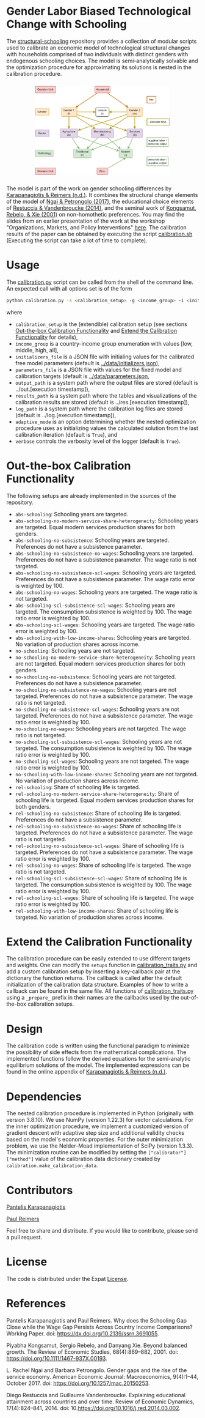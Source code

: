 Gender Labor Biased Technological Change with Schooling
=======================================================

The [structural-schooling](https://github.com/pi-kappa-devel/structural-schooling) repository provides a collection of modular scripts used to calibrate an economic model of technological structural changes with households comprised of two individuals with distinct genders with endogenous schooling choices. The model is semi-analytically solvable and the optimization procedure for approximating its solutions is nested in the calibration procedure. 

<img src='rsc/working-life-model.png' style="max-width:70%;margin:10px 15%;"/>

The model is part of the work on gender schooling differences by [Karapanagiotis & Reimers (n.d.)](#ref-karapanagiotis2022). It combines the structural change elements of the model of [Ngai & Petrongolo (2017)](#ref-ngai2017), the educational choice elements of [Restuccia & Vandenbroucke (2014)](#ref-restuccia2014), and the seminal work of [Kongsamut, Rebelo, & Xie (2001)](#ref-kongsamut2001) on non-homothetic preferences. You may find the slides from an earlier presentation of the work at the workshop "Organizations, Markets, and Policy Interventions" [here](https://talks.pikappa.eu/ompi/). The calibration results of the paper can be obtained by executing the script [calibration.sh](src/calibration.sh) (Executing the script can take a lot of time to complete).

# Usage
The [calibration.py](src/calibration.py) script can be called from the shell of the command line. An expected call with all options set is of the form
```bash 
python calibration.py -s <calibration_setup> -g <income_group> -i <initializers_file> -p <parameter_file> -o <output_path> -r <results_path> -l <log_path> -a <adaptive_mode> -v <verbose>
```
where 

- `calibration_setup` is the (extendible) calibration setup (see sections [Out-the-box Calibration Functionality](#out-the-box-calibration-functionality) and [Extend the Calibration Functionality](#extend-the-calibration-functionality) for details),
- `income_group` is a country-income group enumeration with values [low, middle, high, all],
- `initializers_file` is a JSON file with initialing values for the calibrated free model parameters (default is [../data/initializers.json](data/initializers.json)),
- `parameters_file` is a JSON file with values for the fixed model and calibration targets (default is [../data/parameters.json](data/parameters.json),
- `output_path` is a system path where the output files are stored (default is ../out.[execution timestamp]),
- `results_path` is a system path where the tables and visualizations of the calibration results are stored (default is ../res.[execution timestamp]),
- `log_path` is a system path where the calibration log files are stored (default is ../log.[execution timestamp]),
- `adaptive_mode` is an option determining whether the nested optimization procedure uses as initializing values the calculated solution from the last calibration iteration (default is `True`), and
- `verbose` controls the verbosity level of the logger (default is `True`).

# Out-the-box Calibration Functionality
The following setups are already implemented in the sources of the repository.

- `abs-schooling`: Schooling years are targeted.
- `abs-schooling-no-modern-service-share-heterogeneity`: Schooling years are targeted. Equal modern services production shares for both genders.
- `abs-schooling-no-subsistence`: Schooling years are targeted. Preferences do not have a subsistence parameter.
- `abs-schooling-no-subsistence-no-wages`: Schooling years are targeted. Preferences do not have a subsistence parameter. The wage ratio is not targeted.
- `abs-schooling-no-subsistence-scl-wages`: Schooling years are targeted. Preferences do not have a subsistence parameter. The wage ratio error is weighted by $100$.
- `abs-schooling-no-wages`: Schooling years are targeted. The wage ratio is not targeted.
- `abs-schooling-scl-subsistence-scl-wages`: Schooling years are targeted. The consumption subsistence is weighted by $100$. The wage ratio error is weighted by $100$.
- `abs-schooling-scl-wages`: Schooling years are targeted. The wage ratio error is weighted by $100$.
- `abs-schooling-with-low-income-shares`: Schooling years are targeted. No variation of production shares across income.
- `no-schooling`: Schooling years are not targeted.
- `no-schooling-no-modern-service-share-heterogeneity`: Schooling years are not targeted. Equal modern services production shares for both genders.
- `no-schooling-no-subsistence`: Schooling years are not targeted. Preferences do not have a subsistence parameter.
- `no-schooling-no-subsistence-no-wages`: Schooling years are not targeted. Preferences do not have a subsistence parameter. The wage ratio is not targeted.
- `no-schooling-no-subsistence-scl-wages`: Schooling years are not targeted. Preferences do not have a subsistence parameter. The wage ratio error is weighted by $100$.
- `no-schooling-no-wages`: Schooling years are not targeted. The wage ratio is not targeted.
- `no-schooling-scl-subsistence-scl-wages`: Schooling years are not targeted. The consumption subsistence is weighted by $100$. The wage ratio error is weighted by $100$.
- `no-schooling-scl-wages`: Schooling years are not targeted. The wage ratio error is weighted by $100$.
- `no-schooling-with-low-income-shares`: Schooling years are not targeted. No variation of production shares across income.
- `rel-schooling`: Share of schooling life is targeted.
- `rel-schooling-no-modern-service-share-heterogeneity`: Share of schooling life is targeted. Equal modern services production shares for both genders.
- `rel-schooling-no-subsistence`: Share of schooling life is targeted. Preferences do not have a subsistence parameter.
- `rel-schooling-no-subsistence-no-wages`: Share of schooling life is targeted. Preferences do not have a subsistence parameter. The wage ratio is not targeted.
- `rel-schooling-no-subsistence-scl-wages`: Share of schooling life is targeted. Preferences do not have a subsistence parameter. The wage ratio error is weighted by $100$.
- `rel-schooling-no-wages`: Share of schooling life is targeted. The wage ratio is not targeted.
- `rel-schooling-scl-subsistence-scl-wages`: Share of schooling life is targeted. The consumption subsistence is weighted by $100$. The wage ratio error is weighted by $100$.
- `rel-schooling-scl-wages`: Share of schooling life is targeted. The wage ratio error is weighted by $100$.
- `rel-schooling-with-low-income-shares`: Share of schooling life is targeted. No variation of production shares across income.

# Extend the Calibration Functionality

The calibration procedure can be easily extended to use different targets and weights. One can modify the `setups` function in [calibration_traits.py](src/calibration_traits.py) and add a custom calibration setup by inserting a key-callback pair at the dictionary the function returns. The callback is called after the default initialization of the calibration data structure. Examples of how to write a callback can be found in the same file. All functions of [calibration_traits.py](src/calibration_traits.py) using a `_prepare_` prefix in their names are the callbacks used by the out-of-the-box calibration setups.

# Design
The calibration code is written using the functional paradigm to minimize the possibility of side effects from the mathematical complications. The implemented functions follow the derived equations for the semi-analytic equilibrium solutions of the model. The implemented expressions can be found in the online appendix of [Karapanagiotis & Reimers (n.d.)](#ref-karapanagiotis2022).

# Dependencies

The nested calibration procedure is implemented in Python (originally with version 3.8.10). We use NumPy (version 1.22.3) for vector calculations. For the inner optimization procedure, we implement a customized version of gradient descent with adaptive step size and additional validity checks based on the model's economic properties. For the outer minimization problem, we use the Nelder-Mead implementation of SciPy (version 1.3.3). The minimization routine can be modified by setting the `["calibrator"]["method"]` value of the calibration data dictionary created by `calibration.make_calibration_data`.

# Contributors

[Pantelis Karapanagiotis](https://www.pikappa.eu)

[Paul Reimers](https://www.wiwi.uni-frankfurt.de/profs/fuchs/reimers.php)

Feel free to share and distribute. If you would like to contribute, please send a pull request.

# License

The code is distributed under the Expat [License](LICENSE).

# References

<div id="refs" class="references">

<div id="ref-karapanagiotis2022">

Pantelis Karapanagiotis and Paul Reimers. Why does the Schooling Gap Close while the Wage Gap Persists Across Country Income Comparisons? Working Paper. doi: <https://dx.doi.org/10.2139/ssrn.3691055>.

</div>

<div id="ref-kongsamut2001">
  
Piyabha Kongsamut, Sergio Rebelo, and Danyang Xie. Beyond balanced growth. The Review of Economic Studies, 68(4):869–882, 2001. doi: <https://doi.org/10.1111/1467-937X.00193>.

</div>

<div id="ref-ngai2017">

L. Rachel Ngai and Barbara Petrongolo. Gender gaps and the rise of the service economy. American Economic Journal: Macroeconomics, 9(4):1–44, October 2017. doi: <https://doi.org/10.1257/mac.20150253>.

</div>

<div id="ref-restuccia2014">

Diego Restuccia and Guillaume Vandenbroucke. Explaining educational attainment across countries and over time. Review of Economic Dynamics, 17(4):824–841, 2014. doi: 10.<https://doi.org/10.1016/j.red.2014.03.002>.

</div>

</div>
